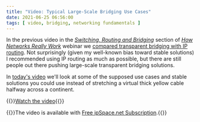 ```yaml
---
title: "Video: Typical Large-Scale Bridging Use Cases"
date: 2021-06-25 06:56:00
tags: [ video, bridging, networking fundamentals ]
---
```

In the previous video in the _[Switching, Routing and Bridging](https://my.ipspace.net/bin/list?id=Net101#SWITCH)_ section of _[How Networks Really Work](https://www.ipspace.net/Net101)_ webinar we [compared transparent bridging with IP routing](https://blog.ipspace.net/2021/06/video-routing-bridging.html). Not surprisingly (given my well-known bias toward stable solutions) I recommended using IP routing as much as possible, but there are still people out there pushing large-scale transparent bridging solutions. 

In [today's video](https://my.ipspace.net/bin/get/Net101/BR3%20-%20Typical%20Large-Scale%20Bridging%20Use%20Cases.mp4?doccode=Net101) we'll look at some of the supposed use cases and stable solutions you could use instead of stretching a virtual thick yellow cable halfway across a continent.

{{<jump>}}[Watch the video](https://my.ipspace.net/bin/get/Net101/BR3%20-%20Typical%20Large-Scale%20Bridging%20Use%20Cases.mp4?doccode=Net101){{</jump>}}

{{<note info>}}The video is available with [Free ipSpace.net Subscription](https://www.ipspace.net/Subscription/Free).{{</note>}}
